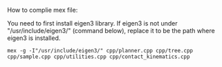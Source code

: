 
How to complie mex file:

You need to first install eigen3 library. If eigen3 is not under "/usr/include/eigen3/" (command below), replace it to be the path where eigen3 is installed.

```
mex -g -I"/usr/include/eigen3/" cpp/planner.cpp cpp/tree.cpp cpp/sample.cpp cpp/utilities.cpp cpp/contact_kinematics.cpp
```
